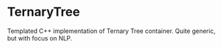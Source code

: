 TernaryTree
===========

Templated C++ implementation of Ternary Tree container. Quite generic, but with focus on NLP. 